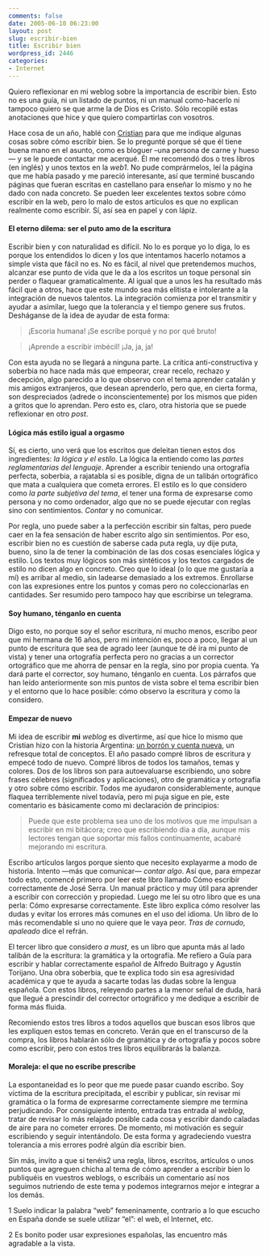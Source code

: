 ```yaml
---
comments: false
date: 2005-06-10 06:23:00
layout: post
slug: escribir-bien
title: Escribir bien
wordpress_id: 2446
categories:
- Internet
---
```


Quiero reflexionar en mi weblog sobre la importancia de escribir bien. Esto no es una guía, ni un listado de puntos, ni un manual como-hacerlo ni tampoco quiero se que arme la de Dios es Cristo. Sólo recopilé estas anotaciones que hice y que quiero compartirlas con vosotros.





Hace cosa de un año, hablé con [Cristian](http://www.miracomotiemblo.com/) para que me indique algunas cosas sobre cómo escribir bien. Se lo pregunté porque sé que él tiene buena mano en el asunto, como es bloguer –una persona de carne y hueso— y se le puede contactar me acerqué. Él me recomendó dos o tres libros (en inglés) y unos textos en la _web1_. No pude comprármelos, leí la página que me había pasado y me pareció interesante, así que terminé buscando páginas que fueran escritas en castellano para enseñar lo mismo y no he dado con nada concreto. Se pueden leer excelentes textos sobre cómo escribir en la web, pero lo malo de estos artículos es que no explican realmente como escribir. Sí, así sea en papel y con lápiz.





#### El eterno dilema: ser el puto amo de la escritura





Escribir bien y con naturalidad es difícil. No lo es porque yo lo diga, lo es porque los entendidos lo dicen y los que intentamos hacerlo notamos a simple vista que fácil no es. No es fácil, al nivel que pretendemos muchos, alcanzar ese punto de vida que le da a los escritos un toque personal sin perder o flaquear gramaticalmente. Al igual que a unos les ha resultado más fácil que a otros, hace que este mundo sea más elitista e intolerante a la integración de nuevos talentos. La integración comienza por el transmitir y ayudar a asimilar,  luego que la tolerancia y el tiempo genere sus frutos. Desháganse de la idea de ayudar de esta forma:





> ¡Escoria humana! ¡Se escribe porqué y no por qué bruto!
> 
> 


> 
> ¡Aprende a escribir imbécil! ¡Ja, ja, ja!





Con esta ayuda no se llegará a ninguna parte. La crítica anti-constructiva y soberbia no hace nada más que empeorar, crear recelo, rechazo y decepción, algo parecido a lo que observo con el tema aprender catalán y mis amigos extranjeros, que desean aprenderlo, pero que, en cierta forma, son despreciados (adrede o inconscientemente) por los mismos que piden a gritos que lo aprendan. Pero esto es, claro, otra historia que se puede reflexionar en otro _post_.





#### Lógica más estilo igual a orgasmo





Sí, es cierto, uno verá que los escritos que deleitan tienen estos dos ingredientes: _la lógica y el estilo_. La lógica la entiendo como las _partes reglamentarias del lenguaje_. Aprender a escribir teniendo una ortografía perfecta, soberbia, a rajatabla si es posible, digna de un talibán ortográfico que mata a cualquiera que cometa errores. El estilo es lo que considero como _la parte subjetiva del tema_, el tener una forma de expresarse como persona y no como ordenador, algo que no se puede ejecutar con reglas sino con sentimientos. _Contar_ y no comunicar.





Por regla, uno puede saber a la perfección escribir sin faltas, pero puede caer en la fea sensación de haber escrito algo sin sentimientos. Por eso, escribir bien no es cuestión de saberse cada puta regla, uy dije puta, bueno, sino la de tener la combinación de las dos cosas esenciales lógica y estilo. Los textos muy lógicos son más sintéticos y los textos cargados de estilo no dicen algo en concreto. Creo que lo ideal (o lo que me gustaría a mí) es arribar al medio, sin ladearse demasiado a los extremos. Enrollarse con las expresiones entre los puntos y comas pero no coleccionarlas en cantidades. Ser resumido pero tampoco hay que escribirse un telegrama.





#### Soy humano, ténganlo en cuenta





Digo esto, no porque soy el señor escritura, ni mucho menos, escribo peor que mi hermana de 16 años, pero mi intención es, poco a poco, llegar al un punto de escritura que sea de agrado leer (aunque te dé ira mi punto de vista) y tener una ortografía perfecta pero no gracias a un corrector ortográfico que me ahorra de pensar en la regla, sino por propia cuenta. Ya dará parte el corrector, soy humano, ténganlo en cuenta. Los párrafos que han leído anteriormente son mis puntos de vista sobre el tema escribir bien y el entorno que lo hace posible: cómo observo la escritura y como la considero.





#### Empezar de nuevo





Mi idea de escribir **mi** _weblog_ es divertirme, así que hice lo mismo que Cristian hizo con la historia Argentina: [un borrón y cuenta nueva](http://www.miracomotiemblo.com/archivos/literatura/breve_historia_de_los_argentinos_de_felix_luna.html), un refresque total de conceptos. El año pasado compré libros de escritura y empecé todo de nuevo. Compré libros de todos los tamaños, temas y colores. Dos de los libros son para autoevaluarse escribiendo, uno sobre frases célebres (significados y aplicaciones), otro de gramática y ortografía y otro sobre cómo escribir. Todos me ayudaron considerablemente, aunque flaquea terriblemente nivel todavía, pero mi puja sigue en pie, este comentario es básicamente como mi declaración de principios:





> Puede que este problema sea uno de los motivos que me impulsan a escribir en mi bitácora; creo que escribiendo día a día, aunque mis lectores tengan que soportar mis fallos continuamente, acabaré mejorando mi escritura.





Escribo artículos largos porque siento que necesito explayarme a modo de historia. Intento —más que comunicar— _contar algo_. Así que, para empezar todo esto, comencé primero por leer este libro llamado Cómo escribir correctamente de José Serra. Un manual práctico y muy útil para aprender a escribir con corrección y propiedad. Luego me leí su otro libro que es una perla: Cómo expresarse correctamente. Este libro explica cómo resolver las dudas y evitar los errores más comunes en el uso del idioma. Un libro de lo más recomendable si uno no quiere que le vaya peor. _Tras de cornudo, apaleado_ dice el refrán.





El tercer libro que considero _a must_, es un libro que apunta más al lado talibán de la escritura: la gramática y la ortografía. Me refiero a Guía para escribir y hablar correctamente español de Alfredo Buitrago y Agustín Torijano. Una obra soberbia, que te explica todo sin esa agresividad académica y que te ayuda a sacarte todas las dudas sobre la lengua española. Con estos libros, releyendo partes a la menor señal de duda, hará que llegué a prescindir del corrector ortográfico y me dedique a escribir de forma más fluida.





Recomiendo estos tres libros a todos aquellos que buscan esos libros que les expliquen estos temas en concreto. Verán que en el transcurso de la compra, los libros hablarán sólo de gramática y de ortografía y pocos sobre como escribir, pero con estos tres libros equilibrarás la balanza.





#### Moraleja: el que no escribe prescribe





La espontaneidad es lo peor que me puede pasar cuando escribo. Soy víctima de la escritura precipitada, el escribir y publicar, sin revisar mi gramática o la forma de expresarme correctamente siempre me termina perjudicando. Por consiguiente intento, entrada tras entrada al _weblog_, tratar de revisar lo más relajado posible cada cosa y escribir dando caladas de aire para no cometer errores. De momento, mi motivación es seguir escribiendo y seguir intentándolo. De esta forma y agradeciendo vuestra tolerancia a mis errores podré algún día escribir bien.





Sin más, invito a que si tenéis2 una regla, libros, escritos, artículos o unos puntos que agreguen chicha al tema de cómo aprender a escribir bien lo publiquéis en vuestros weblogs, o escribáis un comentario así nos seguimos nutriendo de este tema y podemos integrarnos mejor e integrar a los demás.





1 Suelo indicar la palabra “web” femeninamente, contrario a lo que escucho en España donde se suele utilizar “el”: el web, el Internet, etc.





2 Es bonito poder usar expresiones españolas, las encuentro más agradable a la vista.
